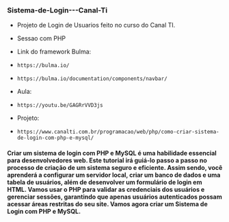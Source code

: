 ### Sistema-de-Login---Canal-Ti

- Projeto de Login de Usuarios feito no curso do Canal TI.
- Sessao com PHP
- Link do framework Bulma:
- `https://bulma.io/` 
- `https://bulma.io/documentation/components/navbar/`

- Aula:
- `https://youtu.be/GAGRrVVD3js`


- Projeto:
- `https://www.canalti.com.br/programacao/web/php/como-criar-sistema-de-login-com-php-e-mysql/`


#### Criar um sistema de login com PHP e MySQL é uma habilidade essencial para desenvolvedores web. Este tutorial irá guiá-lo passo a passo no processo de criação de um sistema seguro e eficiente. Assim sendo, você aprenderá a configurar um servidor local, criar um banco de dados e uma tabela de usuários, além de desenvolver um formulário de login em HTML. Vamos usar o PHP para validar as credenciais dos usuários e gerenciar sessões, garantindo que apenas usuários autenticados possam acessar áreas restritas do seu site. Vamos agora criar um Sistema de Login com PHP e MySQL.
